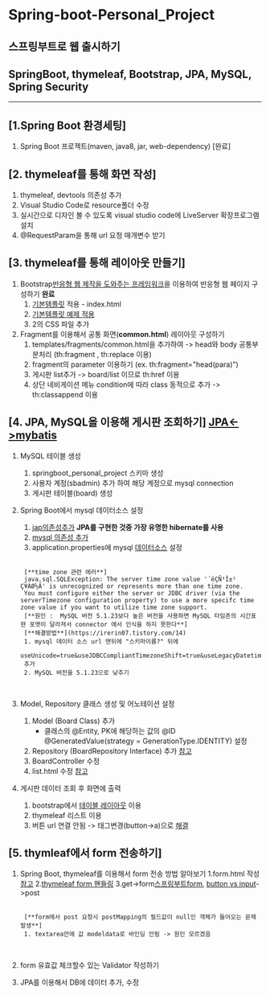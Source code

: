 # Spring-boot-Personal_Project
## 스프링부트로 웹 출시하기
## SpringBoot, thymeleaf, Bootstrap, JPA, MySQL, Spring Security

---
[1.Spring Boot 환경세팅]
---
1. Spring Boot 프로젝트(maven, java8, jar, web-dependency) [완료]

[2. thymeleaf를 통해 화면 작성]
---
1. thymeleaf, devtools 의존성 추가
2. Visual Studio Code로 resource폴더 수정
3. 실시간으로 디자인 볼 수 있도록 visual studio code에 LiveServer 확장프로그램 설치
4. @RequestParam을 통해 url 요청 매개변수 받기

[3. thymeleaf를 통해 레이아웃 만들기]
---
1. Bootstrap[반응형 웹 제작을 도와주는 프레임워크](https://gmlwjd9405.github.io/2018/05/02/bootstrap-download-and-setting.html)을 이용하여 반응형 웹 페이지 구성하기 **완료**
	1. [기본템플릿](http://bootstrapk.com/getting-started/) 적용  - index.html
	2. [기본템플릿 예제 적용](http://bootstrapk.com/examples/starter-template/)
	3. 2의 CSS 파일 추가	
2. Fragment를 이용해서 공통 화면(**common.html**) 레이아웃 구성하기
	1. templates/fragments/common.html을 추가하여 -> head와 body 공통부분처리 (th:fragment , th:replace 이용)
	2. fragment의 parameter 이용하기 (ex. th:fragment="head(para)")
	3. 게시판 list추가 -> board/list 이므로 th:href 이용
	4. 상단 네비게이션 메뉴 condition에 따라 class 동적으로 추가 -> th:classappend 이용

[4. JPA, MySQL을 이용해 게시판 조회하기] [JPA<->mybatis](https://jar100.tistory.com/25)
---
1. MySQL 테이블 생성
	1. springboot_personal_project 스키마 생성
	2. 사용자 계정(sbadmin) 추가 하여 해당 계정으로 mysql connection
	3. 게시판 테이블(board) 생성

2. Spring Boot에서 mysql 데이터소스 설정
	1. [jap의존성추가](https://mvnrepository.com/artifact/org.springframework.boot/spring-boot-starter-data-jpa)
	**JPA를 구현한 것중 가장 유명한 hibernate를 사용**
	2. [mysql 의존성 추가](https://mvnrepository.com/artifact/mysql/mysql-connector-java/8.0.21)
	3. application.properties에 mysql [데이터소스](http://blog.naver.com/PostView.nhn?blogId=ndarkness75&logNo=220991437798&categoryNo=0&parentCategoryNo=8&viewDate=&currentPage=1&postListTopCurrentPage=1&from=postView) 설정
	<pre>
	<code>
	[**time zone 관련 에러**]
	java.sql.SQLException: The server time zone value '´ëÇÑ¹Î±¹ Ç¥ÁØ½Ã' is unrecognized or represents more than one time zone. 
	You must configure either the server or JDBC driver (via the serverTimezone configuration property) to use a more specifc time zone value if you want to utilize time zone support.
	[**원인 :  MySQL 버전 5.1.23보다 높은 버전을 사용하면 MySQL 타임존의 시간표현 포맷이 달라져서 connector 에서 인식을 하지 못한다**]
	[**해결방법**](https://irerin07.tistory.com/14)
	1. mysql 데이터 소스 url 맨뒤에 "스키마이름?" 뒤에
	useUnicode=true&useJDBCCompliantTimezoneShift=true&useLegacyDatetimeCode=false&serverTimezone=UTC
	추가
	2. MySQL 버전을 5.1.23으로 낮추기
	</code>
	</pre>

3. Model, Repository 클래스 생성 및 어노테이션 설정
	1. Model (Board Class) 추가
		- 클래스의 @Entity, PK에 해당하는 값의 @ID @GeneratedValue(strategy = GenerationType.IDENTITY) 설정
	2. Repository (BoardRepository Interface) 추가 [참고](https://docs.spring.io/spring-data/jpa/docs/2.3.4.RELEASE/reference/html/#reference)
	3. BoardController 수정
	4. list.html 수정 [참고](https://www.thymeleaf.org/doc/tutorials/3.0/usingthymeleaf.html)

4. 게시판 데이터 조회 후 화면에 출력
	1. bootstrap에서 [테이블 레이아웃](http://bootstrapk.com/examples/theme/) 이용
	2. thymeleaf 리스트 이용
	3. 버튼 url 연결 안됨 -> 태그변경(button->a)으로 [해결](https://ofcourse.kr/html-course/a-%ED%83%9C%EA%B7%B8) 

[5. thymleaf에서 form 전송하기]
---
1. Spring Boot, thymeleaf를 이용해서 form 전송 방법 알아보기
	1.form.html 작성 [참고](https://araikuma.tistory.com/75)
	2.[thymeleaf form 핸들링](https://spring.io/guides/gs/handling-form-submission/)
	3.get->form[스프링부트form](https://spring.io/guides/gs/handling-form-submission/), [button vs input](https://aboooks.tistory.com/301)->post
	
	<pre>
	<code>
	[**form에서 post 요청시 postMapping의 필드값이 null인 객체가 들어오는 문제 발생**]
	1. textarea안에 값 modeldata로 바인딩 안됨 -> 원인 모르겠음
	</code>
	</pre>	

2. form 유효값 체크할수 있는 Validator 작성하기

3. JPA를 이용해서 DB에 데이터 추가, 수정

